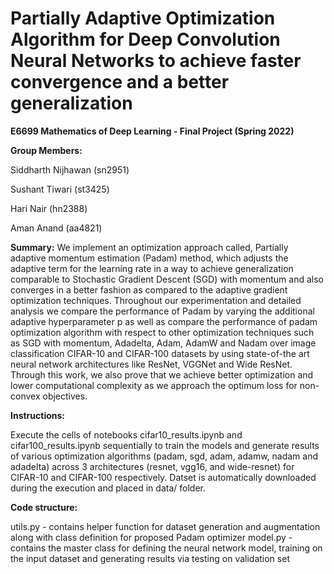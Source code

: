 # Partially  Adaptive Optimization  Algorithm  for  Deep  Convolution  Neural Networks to achieve faster  convergence  and  a better  generalization

**E6699 Mathematics of Deep Learning - Final Project (Spring 2022)**

**Group Members:**

Siddharth Nijhawan (sn2951)

Sushant Tiwari (st3425)

Hari Nair (hn2388)

Aman Anand (aa4821)

**Summary:** We implement an optimization approach called, Partially adaptive momentum estimation (Padam) method, which adjusts the adaptive term for the learning rate in a way to achieve generalization comparable to Stochastic Gradient Descent (SGD) with momentum and also converges in a better fashion as compared to the adaptive gradient optimization techniques. Throughout our experimentation and detailed analysis we compare the performance of Padam by varying the additional adaptive hyperparameter p as well as compare the performance of padam optimization algorithm with respect to other optimization techniques such as SGD with momentum, Adadelta, Adam, AdamW and Nadam over image classification CIFAR-10 and CIFAR-100 datasets by using state-of-the art neural network architectures like ResNet, VGGNet and Wide ResNet. Through this work, we also prove that we achieve better optimization and lower computational complexity as we approach the optimum loss for non-convex objectives.

**Instructions:** 

Execute the cells of notebooks cifar10_results.ipynb and cifar100_results.ipynb sequentially to train the models and generate results of various optimization algorithms (padam, sgd, adam, adamw, nadam and adadelta) across 3 architectures (resnet, vgg16, and wide-resnet) for CIFAR-10 and CIFAR-100 respectively. Datset is automatically downloaded during the execution and placed in data/ folder.

**Code structure:**

utils.py - contains helper function for dataset generation and augmentation along with class definition for proposed Padam optimizer
model.py - contains the master class for defining the neural network model, training on the input dataset and generating results via testing on validation set
